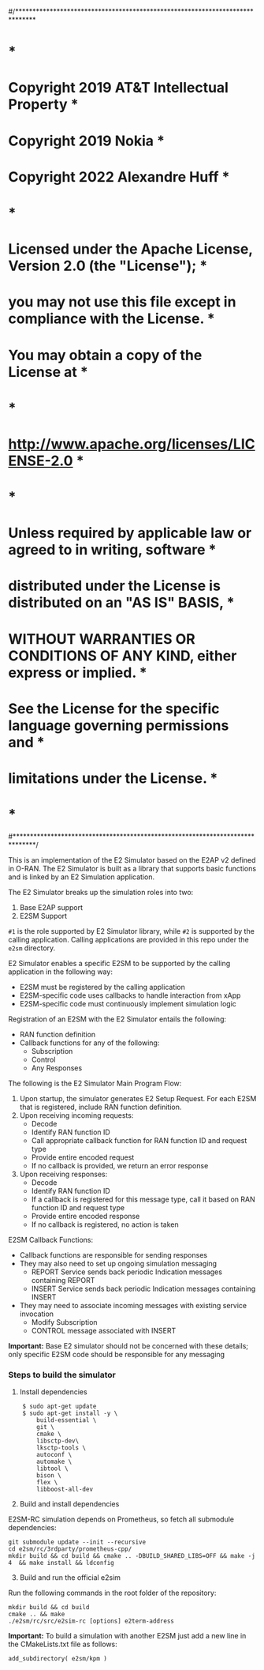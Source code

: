 #/*****************************************************************************
#                                                                            *
# Copyright 2019 AT&T Intellectual Property                                  *
# Copyright 2019 Nokia                                                       *
# Copyright 2022 Alexandre Huff                                              *
#                                                                            *
# Licensed under the Apache License, Version 2.0 (the "License");            *
# you may not use this file except in compliance with the License.           *
# You may obtain a copy of the License at                                    *
#                                                                            *
#      http://www.apache.org/licenses/LICENSE-2.0                            *
#                                                                            *
# Unless required by applicable law or agreed to in writing, software        *
# distributed under the License is distributed on an "AS IS" BASIS,          *
# WITHOUT WARRANTIES OR CONDITIONS OF ANY KIND, either express or implied.   *
# See the License for the specific language governing permissions and        *
# limitations under the License.                                             *
#                                                                            *
#******************************************************************************/

This is an implementation of the E2 Simulator based on the E2AP v2 defined in
O-RAN. The E2 Simulator is built as a library that supports basic functions and
is linked by an E2 Simulation application.

The E2 Simulator breaks up the simulation roles into two:
1. Base E2AP support
2. E2SM Support

`#1` is the role supported by E2 Simulator library, while `#2` is supported by the
calling application.
Calling applications are provided in this repo under the `e2sm` directory.

E2 Simulator enables a specific E2SM to be supported by the calling application
in the following way:

* E2SM must be registered by the calling application
* E2SM-specific code uses callbacks to handle interaction from xApp
* E2SM-specific code must continuously implement simulation logic

Registration of an E2SM with the E2 Simulator entails the following:
* RAN function definition
* Callback functions for any of the following:
    * Subscription
    * Control
    * Any Responses

The following is the E2 Simulator Main Program Flow:
1. Upon startup, the simulator generates E2 Setup Request.
   For each E2SM that is registered, include RAN function definition.
2. Upon receiving incoming requests:
    * Decode
    * Identify RAN function ID
    * Call appropriate callback function for RAN function ID and request type
    * Provide entire encoded request
    * If no callback is provided, we return an error response
3. Upon receiving responses:
    * Decode
    * Identify RAN function ID
    * If a callback is registered for this message type, call it based on RAN function ID and request type
    * Provide entire encoded response
    * If no callback is registered, no action is taken

E2SM Callback Functions:
* Callback functions are responsible for sending responses
* They may also need to set up ongoing simulation messaging
    * REPORT Service sends back periodic Indication messages containing REPORT
    * INSERT Service sends back periodic Indication messages containing INSERT
* They may need to associate incoming messages with existing service invocation
    * Modify Subscription
    * CONTROL message associated with INSERT

**Important:** Base E2 simulator should not be concerned with these details; only specific E2SM code should be responsible for any messaging


### Steps to build the simulator

1. Install dependencies
```
    $ sudo apt-get update
    $ sudo apt-get install -y \
        build-essential \
        git \
        cmake \
        libsctp-dev\
        lksctp-tools \
        autoconf \
        automake \
        libtool \
        bison \
        flex \
        libboost-all-dev
```

2. Build and install dependencies

E2SM-RC simulation depends on Prometheus, so fetch all submodule dependencies:

```
git submodule update --init --recursive
cd e2sm/rc/3rdparty/prometheus-cpp/
mkdir build && cd build && cmake .. -DBUILD_SHARED_LIBS=OFF && make -j 4  && make install && ldconfig
```

3. Build and run the official e2sim

Run the following commands in the root folder of the repository:

```
mkdir build && cd build
cmake .. && make
./e2sm/rc/src/e2sim-rc [options] e2term-address
```

**Important:** To build a simulation with another E2SM just add a new line in the CMakeLists.txt file as follows:

`add_subdirectory( e2sm/kpm )`
